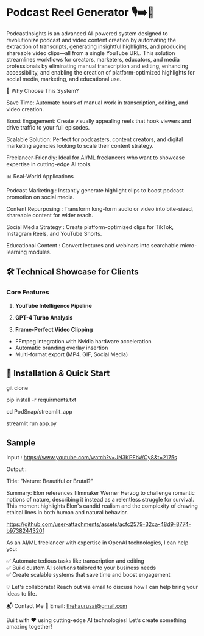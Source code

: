 <h1>Podcast Reel Generator 🎙️➡️🎥</h1>

PodcastInsights is an advanced AI-powered system designed to revolutionize podcast and video content creation by automating the extraction of transcripts, generating insightful highlights, and producing shareable video clips—all from a single YouTube URL. This solution streamlines workflows for creators, marketers, educators, and media professionals by eliminating manual transcription and editing, enhancing accessibility, and enabling the creation of platform-optimized highlights for social media, marketing, and educational use.

🎯 Why Choose This System?

Save Time: Automate hours of manual work in transcription, editing, and video creation.

Boost Engagement: Create visually appealing reels that hook viewers and drive traffic to your full episodes.

Scalable Solution: Perfect for podcasters, content creators, and digital marketing agencies looking to scale their content strategy.

Freelancer-Friendly: Ideal for AI/ML freelancers who want to showcase expertise in cutting-edge AI tools.

📊 Real-World Applications

Podcast Marketing : Instantly generate highlight clips to boost podcast promotion on social media.

Content Repurposing : Transform long-form audio or video into bite-sized, shareable content for wider reach.

Social Media Strategy : Create platform-optimized clips for TikTok, Instagram Reels, and YouTube Shorts.

Educational Content : Convert lectures and webinars into searchable micro-learning modules.

## 🛠️ Technical Showcase for Clients

### Core Features

1. **YouTube Intelligence Pipeline**

2. **GPT-4 Turbo Analysis**

3. **Frame-Perfect Video Clipping**

- FFmpeg integration with Nvidia hardware acceleration
- Automatic branding overlay insertion
- Multi-format export (MP4, GIF, Social Media)

## 🚀 Installation & Quick Start

git clone

pip install -r requirments.txt

cd PodSnap/streamlit_app

streamlit run app.py

## Sample

Input : https://www.youtube.com/watch?v=JN3KPFbWCy8&t=2175s

Output :

Title: "Nature: Beautiful or Brutal?"

Summary: Elon references filmmaker Werner Herzog to challenge romantic notions of nature, describing it instead as a relentless struggle for survival. This moment highlights Elon's candid realism and the complexity of drawing ethical lines in both human and natural behavior.

https://github.com/user-attachments/assets/acfc2579-32ca-48d9-8774-b9738244320f

As an AI/ML freelancer with expertise in OpenAI technologies, I can help you:

✅ Automate tedious tasks like transcription and editing
<br>
✅ Build custom AI solutions tailored to your business needs
<br>
✅ Create scalable systems that save time and boost engagement

💡 Let's collaborate! Reach out via email to discuss how I can help bring your ideas to life.

📬 Contact Me
📧 Email: thehaurusai@gmail.com

Built with ❤️ using cutting-edge AI technologies! Let’s create something amazing together!

